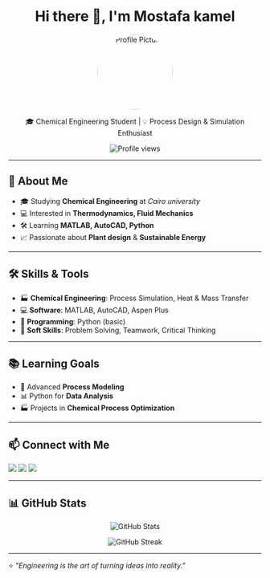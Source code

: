 <h1 align="center">Hi there 👋, I'm Mostafa kamel</h1>

<p align="center">
  <img src="https://avatars.githubusercontent.com/yourusername" width="150" style="border-radius:50%" alt="Profile Picture">
</p>

<p align="center">
  🎓 Chemical Engineering Student | 💡 Process Design & Simulation Enthusiast  
</p>

<p align="center">
  <img src="https://komarev.com/ghpvc/?username=yourusername&label=Profile%20Views&color=0e75b6&style=flat" alt="Profile views" /> 
</p>

---

## 🚀 About Me
- 🎓 Studying **Chemical Engineering** at *Cairo university*
- 💻 Interested in **Thermodynamics, Fluid Mechanics**
- 🛠 Learning **MATLAB, AutoCAD, Python**
- 📈 Passionate about **Plant design** & **Sustainable Energy**

---

## 🛠 Skills & Tools
- 🏭 **Chemical Engineering**: Process Simulation, Heat & Mass Transfer  
- 💻 **Software**: MATLAB, AutoCAD, Aspen Plus  
- 🐍 **Programming**: Python (basic)  
- 🤝 **Soft Skills**: Problem Solving, Teamwork, Critical Thinking  

---

## 📚 Learning Goals
- 🔬 Advanced **Process Modeling**
- 📊 Python for **Data Analysis**
- 🏭 Projects in **Chemical Process Optimization**

---

## 📫 Connect with Me
<p align="left">
  <a href="mailto:mostafa.kamel166@icloud.com"><img src="https://img.shields.io/badge/Email-D14836?style=for-the-badge&logo=gmail&logoColor=white"></a>
  <a href="https://linkedin.com/in/your-profile"><img src="https://img.shields.io/badge/LinkedIn-0077B5?style=for-the-badge&logo=linkedin&logoColor=white"></a>
  <a href="https://github.com/yourusername"><img src="https://img.shields.io/badge/GitHub-100000?style=for-the-badge&logo=github&logoColor=white"></a>
</p>

---

## 📊 GitHub Stats
<p align="center">
  <img src="https://github-readme-stats.vercel.app/api?username=yourusername&show_icons=true&theme=radical" alt="GitHub Stats" />
</p>

<p align="center">
  <img src="https://github-readme-streak-stats.herokuapp.com/?user=yourusername&theme=radical" alt="GitHub Streak" />
</p>

---

⭐ *"Engineering is the art of turning ideas into reality."*

